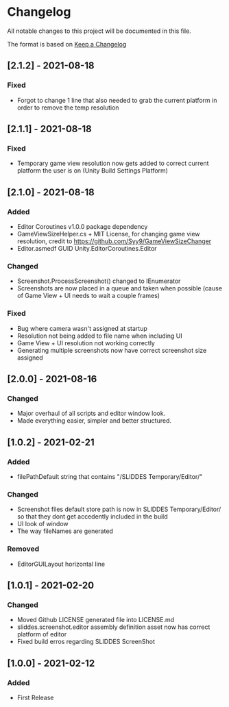 # Changelog
All notable changes to this project will be documented in this file.

The format is based on [Keep a Changelog](https://keepachangelog.com/en/1.0.0/)

## [2.1.2] - 2021-08-18
### Fixed
- Forgot to change 1 line that also needed to grab the current platform in order to remove the temp resolution

## [2.1.1] - 2021-08-18
### Fixed
- Temporary game view resolution now gets added to correct current platform the user is on (Unity Build Settings Platform)

## [2.1.0] - 2021-08-18
### Added
- Editor Coroutines v1.0.0 package dependency
- GameViewSizeHelper.cs + MIT License, for changing game view resolution, credit to https://github.com/Syy9/GameViewSizeChanger
- Editor.asmedf GUID Unity.EditorCoroutines.Editor

### Changed
- Screenshot.ProcessScreenshot() changed to IEnumerator
- Screenshots are now placed in a queue and taken when possible (cause of Game View + UI needs to wait a couple frames)

### Fixed
- Bug where camera wasn't assigned at startup
- Resolution not being added to file name when including UI
- Game View + UI resolution not working correctly
- Generating multiple screenshots now have correct screenshot size assigned

## [2.0.0] - 2021-08-16
### Changed
- Major overhaul of all scripts and editor window look.
- Made everything easier, simpler and better structured.

## [1.0.2] - 2021-02-21
### Added
- filePathDefault string that contains "/SLIDDES Temporary/Editor/"
### Changed
- Screenshot files default store path is now in SLIDDES Temporary/Editor/ so that they dont get accedently included in the build
- UI look of window
- The way fileNames are generated
### Removed
- EditorGUILayout horizontal line

## [1.0.1] - 2021-02-20
### Changed
- Moved Github LICENSE generated file into LICENSE.md
- sliddes.screenshot.editor assembly definition asset now has correct platform of editor
- Fixed build erros regarding SLIDDES ScreenShot

## [1.0.0] - 2021-02-12
### Added
- First Release